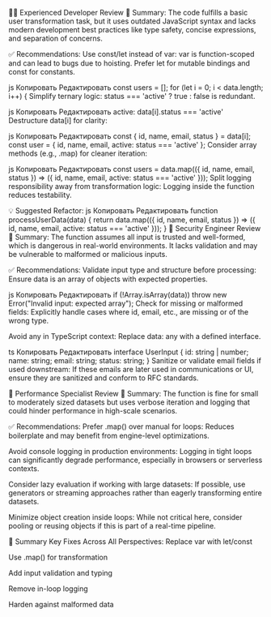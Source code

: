 👨‍💻 Experienced Developer Review
📝 Summary:
The code fulfills a basic user transformation task, but it uses outdated JavaScript syntax and lacks modern development best practices like type safety, concise expressions, and separation of concerns.

✅ Recommendations:
Use const/let instead of var:
var is function-scoped and can lead to bugs due to hoisting. Prefer let for mutable bindings and const for constants.

js
Копировать
Редактировать
const users = [];
for (let i = 0; i < data.length; i++) {
Simplify ternary logic:
status === 'active' ? true : false is redundant.

js
Копировать
Редактировать
active: data[i].status === 'active'
Destructure data[i] for clarity:

js
Копировать
Редактировать
const { id, name, email, status } = data[i];
const user = { id, name, email, active: status === 'active' };
Consider array methods (e.g., .map) for cleaner iteration:

js
Копировать
Редактировать
const users = data.map(({ id, name, email, status }) => ({
  id,
  name,
  email,
  active: status === 'active'
}));
Split logging responsibility away from transformation logic:
Logging inside the function reduces testability.

💡 Suggested Refactor:
js
Копировать
Редактировать
function processUserData(data) {
  return data.map(({ id, name, email, status }) => ({
    id,
    name,
    email,
    active: status === 'active'
  }));
}
🔐 Security Engineer Review
📝 Summary:
The function assumes all input is trusted and well-formed, which is dangerous in real-world environments. It lacks validation and may be vulnerable to malformed or malicious inputs.

✅ Recommendations:
Validate input type and structure before processing:
Ensure data is an array of objects with expected properties.

js
Копировать
Редактировать
if (!Array.isArray(data)) throw new Error("Invalid input: expected array");
Check for missing or malformed fields:
Explicitly handle cases where id, email, etc., are missing or of the wrong type.

Avoid any in TypeScript context:
Replace data: any with a defined interface.

ts
Копировать
Редактировать
interface UserInput {
  id: string | number;
  name: string;
  email: string;
  status: string;
}
Sanitize or validate email fields if used downstream:
If these emails are later used in communications or UI, ensure they are sanitized and conform to RFC standards.

🚀 Performance Specialist Review
📝 Summary:
The function is fine for small to moderately sized datasets but uses verbose iteration and logging that could hinder performance in high-scale scenarios.

✅ Recommendations:
Prefer .map() over manual for loops:
Reduces boilerplate and may benefit from engine-level optimizations.

Avoid console logging in production environments:
Logging in tight loops can significantly degrade performance, especially in browsers or serverless contexts.

Consider lazy evaluation if working with large datasets:
If possible, use generators or streaming approaches rather than eagerly transforming entire datasets.

Minimize object creation inside loops:
While not critical here, consider pooling or reusing objects if this is part of a real-time pipeline.

🧩 Summary
Key Fixes Across All Perspectives:
Replace var with let/const

Use .map() for transformation

Add input validation and typing

Remove in-loop logging

Harden against malformed data

